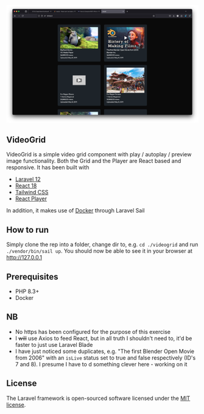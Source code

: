 <p align="center"><a href="https://laravel.com" target="_blank">
<img src="VideoGrid.png" width="800" alt="VideoGrid"></a></p>


## VideoGrid

VideoGrid is a simple video grid component with play / autoplay / preview image functionality. 
Both the Grid and the Player are React based and responsive. It has been built with
- [Laravel 12](https://laravel.com/docs/12.x/releases)
- [React 18](https://react.dev/blog/2022/03/29/react-v18)
- [Tailwind CSS](https://tailwindcss.com/)
- [React Player](https://www.npmjs.com/package/react-player)

In addition, it makes use of [Docker](http://docker.io) through Laravel Sail

## How to run
Simply clone the rep into a folder, change dir to, e.g. `cd ./videogrid` and run `./vendor/bin/sail up`.
You should now be able to see it in your browser at http://127.0.0.1

## Prerequisites
- PHP 8.3+
- Docker

## NB
- No https has been configured for the purpose of this exercise
- I ~~will~~ use Axios to feed React, but in all truth I shouldn't need to, it'd be faster to just use Laravel Blade
- I have just noticed some duplicates, e.g. "The first Blender Open Movie from 2006" with an `isLive` status set to true and false respectively (ID's 7 and 8). I presume I have to d something clever here - working on it 

## License

The Laravel framework is open-sourced software licensed under the [MIT license](https://opensource.org/licenses/MIT).
